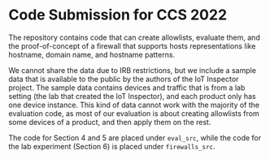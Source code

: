 # Code Submission for CCS 2022

The repository contains code that can create allowlists, evaluate them, and the proof-of-concept of a firewall that supports hosts representations like hostname, domain name, and hostname patterns.

We cannot share the data due to IRB restrictions, but we include a sample data that is available to the public by the authors of the IoT Inspector project. The sample data contains devices and traffic that is from a lab setting (the lab that created the IoT Inspector), and each product only has one device instance. This kind of data cannot work with the majority of the evaluation code, as most of our evaluation is about creating allowlists from some devices of a product, and then apply them on the rest.

The code for Section 4 and 5 are placed under `eval_src`, while the code for the lab experiment (Section 6) is placed under `firewalls_src`.